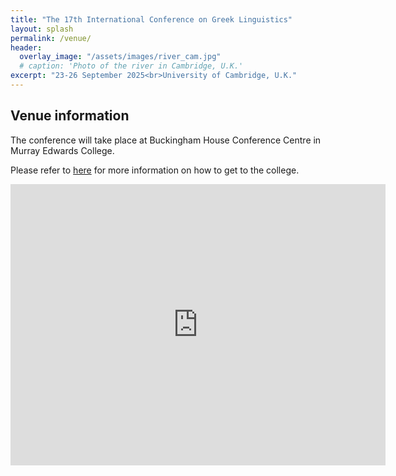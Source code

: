```yaml
---
title: "The 17th International Conference on Greek Linguistics"
layout: splash
permalink: /venue/
header:
  overlay_image: "/assets/images/river_cam.jpg"
  # caption: 'Photo of the river in Cambridge, U.K.'
excerpt: "23-26 September 2025<br>University of Cambridge, U.K."
---
```

## Venue information

The conference will take place at Buckingham House Conference Centre in Murray Edwards College. 

Please refer to [here](https://www.murrayedwards.cam.ac.uk/about-us/visit-us) for more information on how to get to the college. 

<iframe src="https://www.google.com/maps/embed?pb=!1m18!1m12!1m3!1d2536.937400761279!2d0.10712827666258232!3d52.21382087198255!2m3!1f0!2f0!3f0!3m2!1i1024!2i768!4f13.1!3m3!1m2!1s0x47d870c7c1cb53e1%3A0x9731bf0bb39a71c6!2sBuckingham%20House%20Conference%20Centre!5e1!3m2!1sen!2sus!4v1747519457809!5m2!1sen!2sus" width="600" height="450" style="border:0;" allowfullscreen="" loading="lazy" referrerpolicy="no-referrer-when-downgrade"></iframe><br />
